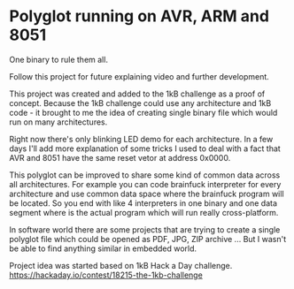 # Polyglot running on AVR, ARM and 8051

One binary to rule them all.

Follow this project for future explaining video and further development.

This project was created and added to the 1kB challenge as a proof of concept. Because the 1kB challenge could use any architecture and 1kB code - it brought to me the idea of creating single binary file which would run on many architectures.

Right now there's only blinking LED demo for each architecture. In a few days I'll add more explanation of some tricks I used to deal with a fact that AVR and 8051 have the same reset vetor at address 0x0000.

This polyglot can be improved to share some kind of common data across all architectures. For example you can code brainfuck interpreter for every architecture and use common data space where the brainfuck program will be located. So you end with like 4 interpreters in one binary and one data segment where is the actual program which will run really cross-platform.

In software world there are some projects that are trying to create a single polyglot file which could be opened as PDF, JPG, ZIP archive ... But I wasn't be able to find anything similar in embedded world.

Project idea was started based on 1kB Hack a Day challenge.
https://hackaday.io/contest/18215-the-1kb-challenge
